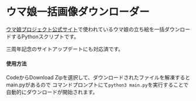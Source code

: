 # ウマ娘一括画像ダウンローダー
[ウマ娘プロジェクト公式サイト](https://umamusume.jp)で使われているウマ娘の立ち絵を一括ダウンロードするPythonスクリプトです。

三周年記念のサイトアップデートにも対応済です。

#### 使用方法
CodeからDownload Zipを選択して、ダウンロードされたファイルを解凍するとmain.pyがあるので
コマンドプロンプトにて`python3 main.py`を実行することで自動的にダウンロードが開始されます。